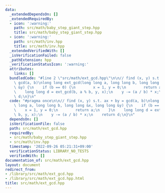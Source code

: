 ```yaml
---
data:
  _extendedDependsOn: []
  _extendedRequiredBy:
  - icon: ':warning:'
    path: src/math/baby_step_giant_step.hpp
    title: src/math/baby_step_giant_step.hpp
  - icon: ':warning:'
    path: src/math/inv.hpp
    title: src/math/inv.hpp
  _extendedVerifiedWith: []
  _isVerificationFailed: false
  _pathExtension: hpp
  _verificationStatusIcon: ':warning:'
  attributes:
    links: []
  bundledCode: "#line 2 \"src/math/ext_gcd.hpp\"\n\n// find (x, y) s.t. ax + by =\
    \ gcd(a, b)\nlong long ext_gcd(long long a, long long b, long long &x, long long\
    \ &y) {\n    if (b == 0) {\n        x = 1, y = 0;\n        return a;\n    }\n\
    \    long long d = ext_gcd(b, a % b, y, x);\n    y -= (a / b) * x;\n    return\
    \ d;\n}\n"
  code: "#pragma once\n\n// find (x, y) s.t. ax + by = gcd(a, b)\nlong long ext_gcd(long\
    \ long a, long long b, long long &x, long long &y) {\n    if (b == 0) {\n    \
    \    x = 1, y = 0;\n        return a;\n    }\n    long long d = ext_gcd(b, a %\
    \ b, y, x);\n    y -= (a / b) * x;\n    return d;\n}\n"
  dependsOn: []
  isVerificationFile: false
  path: src/math/ext_gcd.hpp
  requiredBy:
  - src/math/baby_step_giant_step.hpp
  - src/math/inv.hpp
  timestamp: '2022-09-26 05:21:31+09:00'
  verificationStatus: LIBRARY_NO_TESTS
  verifiedWith: []
documentation_of: src/math/ext_gcd.hpp
layout: document
redirect_from:
- /library/src/math/ext_gcd.hpp
- /library/src/math/ext_gcd.hpp.html
title: src/math/ext_gcd.hpp
---
```


